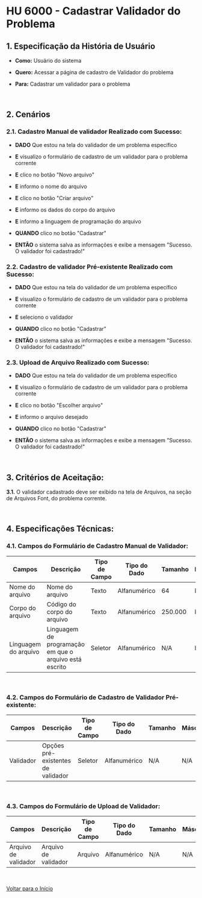 # HU 6000 - Cadastrar Validador do Problema <a name="inicio"></a>

## 1. Especificação da História de Usuário

-   **Como:** Usuário do sistema

-   **Quero:** Acessar a página de cadastro de Validador do problema

-   **Para:** Cadastrar um validador para o problema

<br>

## 2. Cenários

### 2.1. Cadastro Manual de validador Realizado com Sucesso:

-   **DADO** Que estou na tela do validador de um problema específico

-   **E** visualizo o formulário de cadastro de um validador para o problema corrente

-   **E** clico no botão "Novo arquivo"

-   **E** informo o nome do arquivo

-   **E** clico no botão "Criar arquivo"

-   **E** informo os dados do corpo do arquivo

-   **E** informo a linguagem de programação do arquivo

-   **QUANDO** clico no botão "Cadastrar"

-   **ENTÃO** o sistema salva as informações e exibe a mensagem "Sucesso. O validador foi cadastrado!"

### 2.2. Cadastro de validador Pré-existente Realizado com Sucesso:

-   **DADO** Que estou na tela do validador de um problema específico

-   **E** visualizo o formulário de cadastro de um validador para o problema corrente

-   **E** seleciono o validador

-   **QUANDO** clico no botão "Cadastrar"

-   **ENTÃO** o sistema salva as informações e exibe a mensagem "Sucesso. O validador foi cadastrado!"

### 2.3. Upload de Arquivo Realizado com Sucesso:

-   **DADO** Que estou na tela do validador de um problema específico

-   **E** visualizo o formulário de cadastro de um validador para o problema corrente

-   **E** clico no botão "Escolher arquivo"

-   **E** informo o arquivo desejado

-   **QUANDO** clico no botão "Cadastrar"

-   **ENTÃO** o sistema salva as informações e exibe a mensagem "Sucesso. O validador foi cadastrado!"

<br>

## 3. Critérios de Aceitação:

**3.1.** O validador cadastrado deve ser exibido na tela de Arquivos, na seção de Arquivos Font, do problema corrente.

<br>

## 4. Especificações Técnicas:

### 4.1. Campos do Formulário de Cadastro Manual de Validador:

| Campos               | Descrição                                              | Tipo de Campo | Tipo do Dado | Tamanho | Máscara | Editável | Obrigatório | Regras |
| -------------------- | ------------------------------------------------------ | ------------- | ------------ | ------- | ------- | -------- | ----------- | ------ |
| Nome do arquivo      | Nome do arquivo                                        | Texto         | Alfanumérico | 64      | N/A     | S        | S           | N/A    |
| Corpo do arquivo     | Código do corpo do arquivo                             | Texto         | Alfanumérico | 250.000 | N/A     | S        | S           | N/A    |
| Linguagem do arquivo | Linguagem de programação em que o arquivo está escrito | Seletor       | Alfanumérico | N/A     | N/A     | S        | S           | N/A    |

<br>

### 4.2. Campos do Formulário de Cadastro de Validador Pré-existente:

| Campos      | Descrição                            | Tipo de Campo | Tipo do Dado | Tamanho | Máscara | Editável | Obrigatório | Regras |
| ----------- | ------------------------------------ | ------------- | ------------ | ------- | ------- | -------- | ----------- | ------ |
| Validador   | Opções pré-existentes de validador   | Seletor       | Alfanumérico | N/A     | N/A     | S        | S           | N/A    |

<br>

### 4.3. Campos do Formulário de Upload de Validador:

| Campos                 | Descrição              | Tipo de Campo | Tipo do Dado | Tamanho | Máscara | Editável | Obrigatório | Regras |
| ---------------------- | ---------------------- | ------------- | ------------ | ------- | ------- | -------- | ----------- | ------ |
| Arquivo de validador   | Arquivo de validador   | Arquivo       | Alfanumérico | N/A     | N/A     | S        | S           | N/A    |

<br>

[Voltar para o Início](#inicio)
